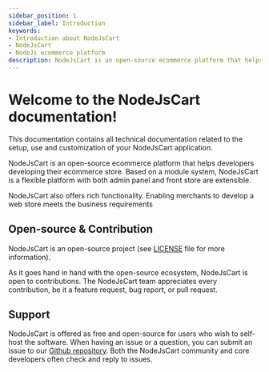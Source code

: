 ```yaml
---
sidebar_position: 1
sidebar_label: Introduction
keywords:
- Introduction about NodeJsCart
- NodeJsCart
- NodeJs ecommerce platform
description: NodeJsCart is an open-source ecommerce platform that helps developers developing their ecommerce store
---
```


# Welcome to the NodeJsCart documentation!

This documentation contains all technical documentation related to the setup, use and customization of your NodeJsCart application.

NodeJsCart is an open-source ecommerce platform that helps developers developing their ecommerce store. Based on a module system, NodeJsCart is a flexible platform with both admin panel and front store are extensible.

NodeJsCart also offers rich functionality. Enabling merchants to develop a web store meets the business requirements

## Open-source & Contribution

NodeJsCart is an open-source project (see [LICENSE](https://github.com/nodeonline/nodejscart/blob/main/LICENSE) file for more information).

As it goes hand in hand with the open-source ecosystem, NodeJsCart is open to contributions. The NodeJsCart team appreciates every contribution, be it a feature request, bug report, or pull request.

## Support

NodeJsCart is offered as free and open-source for users who wish to self-host the software. When having an issue or a question, you can submit an issue to our [Github repository](https://github.com/nodeonline/nodejscart). Both the NodeJsCart community and core developers often check and reply to issues.